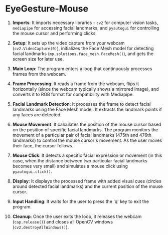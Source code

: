 # EyeGesture-Mouse

1. **Imports**: It imports necessary libraries - `cv2` for computer vision tasks, `mediapipe` for accessing facial landmarks, and `pyautogui` for controlling the mouse cursor and performing clicks.

2. **Setup**: It sets up the video capture from your webcam (`cv2.VideoCapture(0)`), initializes the Face Mesh model for detecting facial landmarks (`mp.solutions.face_mesh.FaceMesh()`), and gets the screen size for later use.

3. **Main Loop**: The program enters a loop that continuously processes frames from the webcam.

4. **Frame Processing**: It reads a frame from the webcam, flips it horizontally (since the webcam typically shows a mirrored image), and converts it to RGB format for compatibility with Mediapipe.

5. **Facial Landmark Detection**: It processes the frame to detect facial landmarks using the Face Mesh model. It extracts the landmark points if any faces are detected.

6. **Mouse Movement**: It calculates the position of the mouse cursor based on the position of specific facial landmarks. The program monitors the movement of a particular pair of facial landmarks (475th and 476th landmarks) to control the mouse cursor's movement. As the user moves their face, the cursor follows.

7. **Mouse Click**: It detects a specific facial expression or movement (in this case, when the distance between two particular facial landmarks becomes very small) and simulates a mouse click using `pyautogui.click()`.

8. **Display**: It displays the processed frame with added visual cues (circles around detected facial landmarks) and the current position of the mouse cursor.

9. **Input Handling**: It waits for the user to press the 'q' key to exit the program.

10. **Cleanup**: Once the user exits the loop, it releases the webcam (`cap.release()`) and closes all OpenCV windows (`cv2.destroyAllWindows()`).
